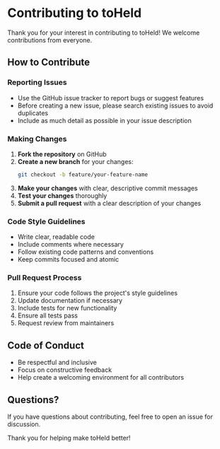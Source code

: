 # Contributing to toHeld

Thank you for your interest in contributing to toHeld! We welcome contributions from everyone.

## How to Contribute

### Reporting Issues

- Use the GitHub issue tracker to report bugs or suggest features
- Before creating a new issue, please search existing issues to avoid duplicates
- Include as much detail as possible in your issue description

### Making Changes

1. **Fork the repository** on GitHub
2. **Create a new branch** for your changes:
   ```bash
   git checkout -b feature/your-feature-name
   ```
3. **Make your changes** with clear, descriptive commit messages
4. **Test your changes** thoroughly
5. **Submit a pull request** with a clear description of your changes

### Code Style Guidelines

- Write clear, readable code
- Include comments where necessary
- Follow existing code patterns and conventions
- Keep commits focused and atomic

### Pull Request Process

1. Ensure your code follows the project's style guidelines
2. Update documentation if necessary
3. Include tests for new functionality
4. Ensure all tests pass
5. Request review from maintainers

## Code of Conduct

- Be respectful and inclusive
- Focus on constructive feedback
- Help create a welcoming environment for all contributors

## Questions?

If you have questions about contributing, feel free to open an issue for discussion.

Thank you for helping make toHeld better!